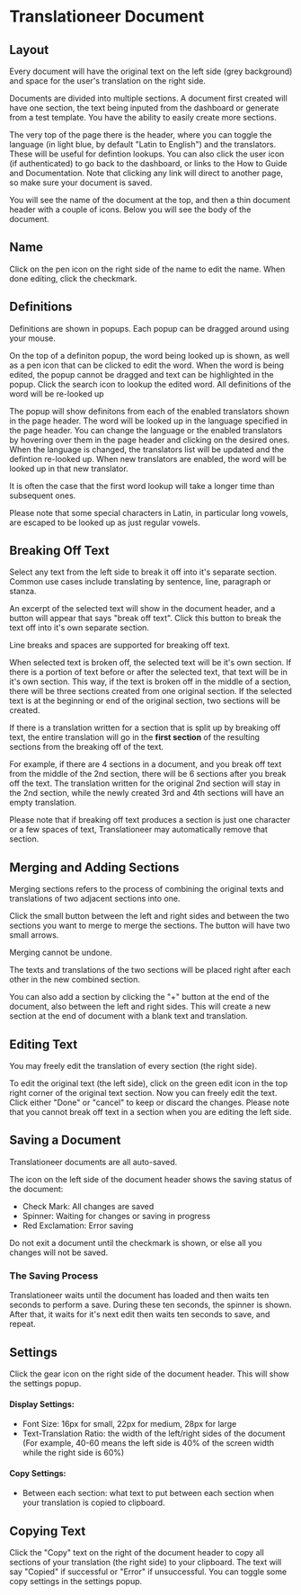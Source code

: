 # Translationeer Document

## Layout

Every document will have the original text on the left side (grey background) and space for the user's translation on the right side. 

Documents are divided into multiple sections. A document first created will have one section, the text being inputed from the dashboard or generate from a test template. You have the ability to easily create more sections.

The very top of the page there is the header, where you can toggle the language (in light blue, by default "Latin to English") and the translators. These will be useful for defintion lookups. You can also click the user icon (if authenticated) to go back to the dashboard, or links to the How to Guide and Documentation. Note that clicking any link will direct to another page, so make sure your document is saved.

You will see the name of the document at the top, and then a thin document header with a couple of icons. Below you will see the body of the document.

## Name

Click on the pen icon on the right side of the name to edit the name. When done editing, click the checkmark.

## Definitions

Definitions are shown in popups. Each popup can be dragged around using your mouse.  

On the top of a definiton popup, the word being looked up is shown, as well as a pen icon that can be clicked to edit the word. When the word is being edited, the popup cannot be dragged and text can be highlighted in the popup. Click the search icon to lookup the edited word. All definitions of the word will be re-looked up

The popup will show definitons from each of the enabled translators shown in the page header. The word will be looked up in the language specified in the page header. You can change the language or the enabled translators by hovering over them in the page header and clicking on the desired ones. When the language is changed, the translators list will be updated and the defintion re-looked up. When new translators are enabled, the word will be looked up in that new translator. 

It is often the case that the first word lookup will take a longer time than subsequent ones. 

Please note that some special characters in Latin, in particular long vowels, are escaped to be looked up as just regular vowels. 

## Breaking Off Text

Select any text from the left side to break it off into it's separate section. Common use cases include translating by sentence, line, paragraph or stanza.

An excerpt of the selected text will show in the document header, and a button will appear that says "break off text". Click this button to break the text off into it's own separate section.

Line breaks and spaces are supported for breaking off text.

When selected text is broken off, the selected text will be it's own section. If there is a portion of text before or after the selected text, that text will be in it's own section. This way, if the text is broken off in the middle of a section, there will be three sections created from one original section. If the selected text is at the beginning or end of the original section, two sections will be created.

If there is a translation written for a section that is split up by breaking off text, the entire translation will go in the **first section** of the resulting sections from the breaking off of the text. 

For example, if there are 4 sections in a document, and you break off text from the middle of the 2nd section, there will be 6 sections after you break off the text. The translation written for the original 2nd section will stay in the 2nd section, while the newly created 3rd and 4th sections will have an empty translation.

Please note that if breaking off text produces a section is just one character or a few spaces of text, Translationeer may automatically remove that section.

## Merging and Adding Sections

Merging sections refers to the process of combining the original texts and translations of two adjacent sections into one. 

Click the small button between the left and right sides and between the two sections you want to merge to merge the sections. The button will have two small arrows. 

Merging cannot be undone.

The texts and translations of the two sections will be placed right after each other in the new combined section.

You can also add a section by clicking the "+" button at the end of the document, also between the left and right sides. This will create a new section at the end of document with a blank text and translation.

## Editing Text

You may freely edit the translation of every section (the right side).

To edit the original text (the left side), click on the green edit icon in the top right corner of the original text section. Now you can freely edit the text. Click either "Done" or "cancel" to keep or discard the changes. Please note that you cannot break off text in a section when you are editing the left side. 

## Saving a Document

Translationeer documents are all auto-saved.

The icon on the left side of the document header shows the saving status of the document:
- Check Mark: All changes are saved
- Spinner: Waiting for changes or saving in progress
- Red Exclamation: Error saving

Do not exit a document until the checkmark is shown, or else all you changes will not be saved. 

### The Saving Process

Translationeer waits until the document has loaded and then waits ten seconds to perform a save. During these ten seconds, the spinner is shown. After that, it waits for it's next edit then waits ten seconds to save, and repeat.

## Settings

Click the gear icon on the right side of the document header. This will show the settings popup.

#### Display Settings:
- Font Size: 16px for small, 22px for medium, 28px for large
- Text-Translation Ratio: the width of the left/right sides of the document (For example, 40-60 means the left side is 40% of the screen width while the right side is 60%)

#### Copy Settings:
- Between each section: what text to put between each section when your translation is copied to clipboard.

## Copying Text

Click the "Copy" text on the right of the document header to copy all sections of your translation (the right side) to your clipboard. The text will say "Copied" if successful or "Error" if unsuccessful. You can toggle some copy settings in the settings popup.